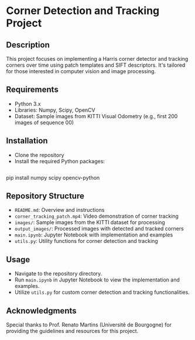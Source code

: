 # Corner Detection and Tracking Project

## Description
This project focuses on implementing a Harris corner detector and tracking corners over time using patch templates and SIFT descriptors. It's tailored for those interested in computer vision and image processing.

## Requirements
- Python 3.x
- Libraries: Numpy, Scipy, OpenCV
- Dataset: Sample images from KITTI Visual Odometry (e.g., first 200 images of sequence 00)

## Installation
- Clone the repository
- Install the required Python packages:
  ```bash
pip install numpy scipy opencv-python

## Repository Structure
- `README.md`: Overview and instructions
- `corner_tracking_patch.mp4`: Video demonstration of corner tracking
- `images/`: Sample images from the KITTI dataset for processing
- `output_images/`: Processed images with detected and tracked corners
- `main.ipynb`: Jupyter Notebook with implementation and examples
- `utils.py`: Utility functions for corner detection and tracking

## Usage
- Navigate to the repository directory.
- Run `main.ipynb` in Jupyter Notebook to view the implementation and examples.
- Utilize `utils.py` for custom corner detection and tracking functionalities.

## Acknowledgments
Special thanks to Prof. Renato Martins (Universitê de Bourgogne) for providing the guidelines and resources for this project.
